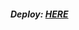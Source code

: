 <h5><b>Deploy: <a href='https://nicolas-prtenjaca-challenge-naiades.vercel.app/' target='_blank'>HERE</a></b></h5>

